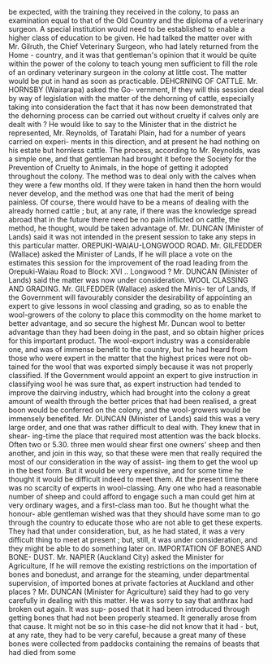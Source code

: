 be expected, with the training they received in the colony, to pass an examination equal to that of the Old Country and the diploma of a veterinary surgeon. A special institution would need to be established to enable a higher class of education to be given. He had talked the matter over with Mr. Gilruth, the Chief Veterinary Surgeon, who had lately returned from the Home - country, and it was that gentleman's opinion that it would be quite within the power of the colony to teach young men sufficient to fill the role of an ordinary veterinary surgeon in the colony at little cost. The matter would be put in hand as soon as practicable. DEHCRNING OF CATTLE. Mr. HORNSBY (Wairarapa) asked the Go- vernment, If they will this session deal by way of legislation with the matter of the dehorning of cattle, especially taking into consideration the fact that it has now been demonstrated that the dehorning process can be carried out without cruelty if calves only are dealt with ? He would like to say to the Minister that in the district he represented, Mr. Reynolds, of Taratahi Plain, had for a number of years carried on experi- ments in this direction, and at present he had nothing on his estate but hornless cattle. The process, according to Mr. Reynolds, was a simple one, and that gentleman had brought it before the Society for the Prevention of Cruelty to Animals, in the hope of getting it adopted throughout the colony. The method was to deal only with the calves when they were a few months old. If they were taken in hand then the horn would never develop, and the method was one that had the merit of being painless. Of course, there would have to be a means of dealing with the already horned cattle ; but, at any rate, if there was the knowledge spread abroad that in the future there need be no pain inflicted on cattle, the method, he thought, would be taken advantage of. Mr. DUNCAN (Minister of Lands) said it was not intended in the present session to take any steps in this particular matter. OREPUKI-WAIAU-LONGWOOD ROAD. Mr. GILFEDDER (Wallace) asked the Minister of Lands, If he will place a vote on the estimates this session for the improvement of the road leading from the Orepuki-Waiau Road to Block: XVI .. Longwood ? Mr. DUNCAN (Minister of Lands) said the matter was now under consideration. WOOL CLASSING AND GRADING. Mr. GILFEDDER (Wallace) asked the Minis- ter of Lands, lf the Government will favourably consider the desirability of appointing an expert to give lessons in wool classing and grading, so as to enable the wool-growers of the colony to place this commodity on the home market to better advantage, and so secure the highest Mr. Duncan wool to better advantage than they had been doing in the past, and so obtain higher prices for this important product. The wool-export industry was a considerable one, and was of immense benefit to the country, but he had heard from those who were expert in the matter that the highest prices were not ob- tained for the wool that was exported simply because it was not properly classified. If the Government would appoint an expert to give instruction in classifying wool he was sure that, as expert instruction had tended to improve the dairving industry, which had brought into the colony a great amount of wealth through the better prices that had been realised, a great boon would be conferred on the colony, and the wool-growers would be immensely benefited. Mr. DUNCAN (Minister of Lands) said this was a very large order, and one that was rather difficult to deal with. They knew that in shear- ing-time the place that required most attention was the back blocks. Often two or 5.30. three men would shear first one owners' sheep and then another, and join in this way, so that these were men that really required the most of our consideration in the way of assist- ing them to get the wool up in the best form. But it would be very expensive, and for some time he thought it would be difficult indeed to meet them. At the present time there was no scarcity of experts in wool-classing. Any one who had a reasonable number of sheep and could afford to engage such a man could get him at very ordinary wages, and a first-class man too. But he thought what the honour- able gentleman wished was that they should have some man to go through the country to educate those who are not able to get these experts. They had that under consideration, but, as he had stated, it was a very difficult thing to meet at present ; but, still, it was under consideration, and they might be able to do something later on. IMPORTATION OF BONES AND BONE- DUST. Mr. NAPIER (Auckland City) asked the Minister for Agriculture, If he will remove the existing restrictions on the importation of bones and bonedust, and arrange for the steaming, under departmental supervision, of imported bones at private factories at Auckland and other places ? Mr. DUNCAN (Minister for Agriculture) said they had to go very carefully in dealing with this matter. He was sorry to say that anthrax had broken out again. It was sup- posed that it had been introduced through getting bones that had not been properly steamed. It generally arose from that cause. It might not be so in this case-he did not know that it had - but, at any rate, they had to be very careful, because a great many of these bones were collected from paddocks containing the remains of beasts that had died from some 
